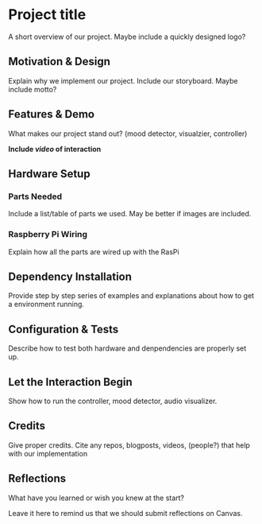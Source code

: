 # Project title
A short overview of our project. Maybe include a quickly designed logo?

## Motivation & Design
Explain why we implement our project. Include our storyboard. Maybe include motto?
 
## Features & Demo
What makes our project stand out? (mood detector, visualzier, controller)

**Include _video_ of interaction**

[//]: # (This may be the most platform independent comment)
## Hardware Setup
### Parts Needed
Include a list/table of parts we used. May be better if images are included.

### Raspberry Pi Wiring
Explain how all the parts are wired up with the RasPi

## Dependency Installation
Provide step by step series of examples and explanations about how to get a environment running.

## Configuration & Tests
Describe how to test both hardware and denpendencies are properly set up.

## Let the Interaction Begin
Show how to run the controller, mood detector, audio visualizer.

## Credits
Give proper credits. Cite any repos, blogposts, videos, (people?) that help with our implementation

## Reflections
What have you learned or wish you knew at the start?

Leave it here to remind us that we should submit reflections on Canvas.
